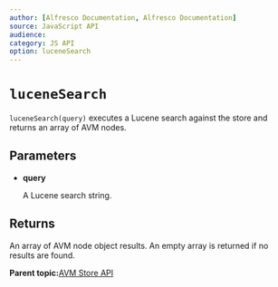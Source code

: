 ```yaml
---
author: [Alfresco Documentation, Alfresco Documentation]
source: JavaScript API
audience: 
category: JS API
option: luceneSearch
---
```


# `luceneSearch`

`luceneSearch(query)` executes a Lucene search against the store and returns an array of AVM nodes.

## Parameters

-   **query**

    A Lucene search string.


## Returns

An array of AVM node object results. An empty array is returned if no results are found.

**Parent topic:**[AVM Store API](../references/API-JS-AVM-store.md)

